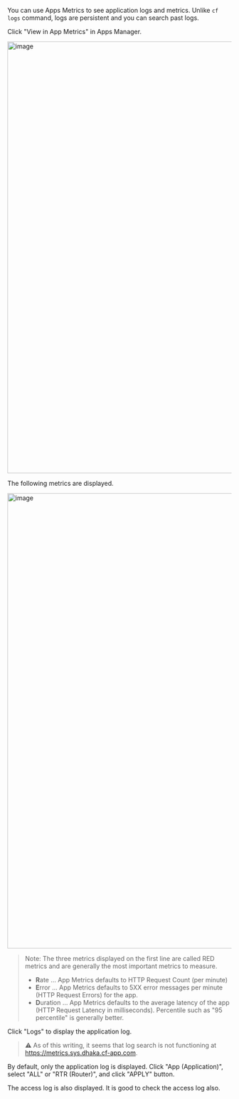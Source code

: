 You can use Apps Metrics to see application logs and metrics. Unlike `cf logs` command, logs are persistent and you can search past logs.

Click "View in App Metrics" in Apps Manager.

<img width="971" alt="image" src="https://github.com/making/blog.ik.am/assets/106908/9b771856-2dc7-47b7-a3eb-2671b7815af9">

The following metrics are displayed.

<img width="1024" alt="image" src="https://github.com/making/blog.ik.am/assets/106908/a1ded056-f9ee-4961-8899-917bfd12bb18">

> Note: The three metrics displayed on the first line are called RED metrics and are generally the most important metrics to measure.
> 
> * **R**ate … App Metrics defaults to HTTP Request Count (per minute)
> * **E**rror … App Metrics defaults to 5XX error messages per minute (HTTP Request Errors) for the app.
> * **D**uration … App Metrics defaults to the average latency of the app (HTTP Request Latency in milliseconds). Percentile such as "95 percentile" is generally better.

Click "Logs" to display the application log.

> ⚠️ As of this writing, it seems that log search is not functioning at https://metrics.sys.dhaka.cf-app.com.


By default, only the application log is displayed. Click "App (Application)", select "ALL" or "RTR (Router)", and click "APPLY" button.

The access log is also displayed. It is good to check the access log also.
